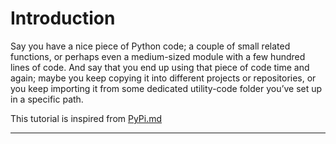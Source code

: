 # Introduction

Say you have a nice piece of Python code; a couple of small related functions, or perhaps even a medium-sized module with a few hundred lines of code. And say that you end up using that piece of code time and again; maybe you keep copying it into different projects or repositories, or you keep importing it from some dedicated utility-code folder you’ve set up in a specific path.

This tutorial is inspired from [PyPi.md](https://gist.github.com/gboeing/dcfaf5e13fad16fc500717a3a324ec17)

----------
